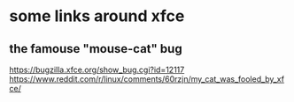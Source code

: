 some links around xfce
======================


the famouse "mouse-cat" bug
---------------------------

https://bugzilla.xfce.org/show_bug.cgi?id=12117
https://www.reddit.com/r/linux/comments/60rzjn/my_cat_was_fooled_by_xfce/

